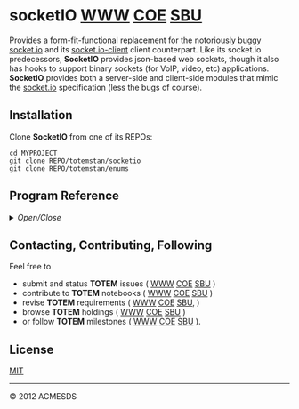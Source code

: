 # socketIO [WWW](https://github.com/totemstan/socketio)  [COE](https://sc.appdev.proj.coe/acmesds/socketio)  [SBU](https://gitlab.west.nga.ic.gov/acmesds/socketio)

Provides a form-fit-functional replacement for the notoriously buggy [socket.io](https://www.npmjs.com/package/socket.io) 
and its [socket.io-client](https://www.npmjs.com/package/socket.io-client) client counterpart.  Like its socket.io predecessors, 
**SocketIO** provides json-based web sockets, though it also has hooks to support binary sockets (for VoIP, video, etc) applications.
**SocketIO** provides both a server-side and client-side modules that mimic the [socket.io](https://socket.io/docs/v3/client-initialization/)
specification (less the bugs of course).

## Installation

Clone **SocketIO** from one of its REPOs:

	cd MYPROJECT
	git clone REPO/totemstan/socketio
	git clone REPO/totemstan/enums

## Program Reference
<details>
<summary>
<i>Open/Close</i>
</summary>
## Modules

<dl>
<dt><a href="#module_SOCKETIO">SOCKETIO</a></dt>
<dd><p>Replaces the buggy socket.io and socket.io-client modules.
Documented in accordance with <a href="https://jsdoc.app/">jsdoc</a>.</p>
<p>ref: <a href="https://medium.com/hackernoon/implementing-a-websocket-server-with-node-js-d9b78ec5ffa8">https://medium.com/hackernoon/implementing-a-websocket-server-with-node-js-d9b78ec5ffa8</a></p>
</dd>
<dt><a href="#module_SOCKETIO-CLIENT">SOCKETIO-CLIENT</a></dt>
<dd><p>Replaces the buggy socket.io and socket.io-client modules found in the public.</p>
</dd>
</dl>

<a name="module_SOCKETIO"></a>

## SOCKETIO
Replaces the buggy socket.io and socket.io-client modules.
Documented in accordance with [jsdoc](https://jsdoc.app/).

ref: https://medium.com/hackernoon/implementing-a-websocket-server-with-node-js-d9b78ec5ffa8

**Requires**: <code>module:[enums](https://github.com/totemstan/enums)</code>, <code>module:crypto</code>  
**Author**: [ACMESDS](https://totemstan.github.io)  
**Example**  
```js
On the server:

	const SIO = require("socketio");
	IO = SIO(server);					// connects socketIO to your nodejs server
	
	IO.on( "connect", socket => {		// the client automatically emits a "connect" request when it calls io()  
	
		socket.on(  "CHANNEL", (req,socket) => {			// intercepts client request made on socket to this CHANNEL
			console.log( "here is the client's request", req ); 
			socket.emit({ message: "a response" });
			IO.emit({ message: "a message for everyone!" });
			IO.emitOthers("SkipThisClient", { message: "a message for everyone!" });		// useful emit extension
			IO.clients["someone@totem.org"].emit({ message: "you get an extra message"});
		});
		
		// etc for other CHANNELs 

	});	
	IO.emit({ .... })  			// to emit a request to all clients

On the client:

	// <script type="text/javascript, src="/socketio/socketio-client.js"></script>

	const
		ioSocket = io();			// connect to socketIO by emitting a "connect" request
		ioClient = "myClientName";	// set a client name to identify this socket

	ioSocket.emit("CHANNEL", {		// send request to server side on its CHANNEL
		...
	});
	
	ioSocket.on("CHANNEL", req => {
		console.log("server sent this request", req);
	});
	
```
**Example**  
```js
On the server:

	const
		SOCKETIO = require("socketio"),
		SIO = SOCKETIO(server); 	// establish sockets on provided HTTP server

	SIO.on("connect", socket => {  	// define socket listeners when client calls the socketio-client io()
		console.log("listening to sockets");

		socket.on( "join", (req,socket) => {	// trap client "join" request
		});

		// etc
	});
	

On the client:
	// The socketio interface is established when the server does a require( "socketio" ) to create a 
	// socketio = "/socketio/socketio-client.js" endpoint from which the client imports its client via a 
	// <script src=socketio> and defines a default ioClient name.

	const
		iosocket = io(); 					// connect to socketio 
		ioClient = "somewhere@org.com";		// default client nmae

		iosocket.emit( "join", {			// send join request to server
			client: ioClient,				// usually provide with request 
			message: "can I join please?"	// optional connection info
		}); 
```
<a name="module_SOCKETIO-CLIENT"></a>

## SOCKETIO-CLIENT
Replaces the buggy socket.io and socket.io-client modules found in the public.

**Author**: [ACMESDS](https://totemstan.github.io)  
</details>

## Contacting, Contributing, Following

Feel free to 
* submit and status **TOTEM** issues (
[WWW](http://totem.zapto.org/issues.view) 
[COE](https://totem.west.ile.nga.ic.gov/issues.view) 
[SBU](https://totem.nga.mil/issues.view)
)  
* contribute to **TOTEM** notebooks (
[WWW](http://totem.zapto.org/shares/notebooks/) 
[COE](https://totem.west.ile.nga.ic.gov/shares/notebooks/) 
[SBU](https://totem.nga.mil/shares/notebooks/)
)  
* revise **TOTEM** requirements (
[WWW](http://totem.zapto.org/reqts.view) 
[COE](https://totem.west.ile.nga.ic.gov/reqts.view) 
[SBU](https://totem.nga.mil/reqts.view), 
)  
* browse **TOTEM** holdings (
[WWW](http://totem.zapto.org/) 
[COE](https://totem.west.ile.nga.ic.gov/) 
[SBU](https://totem.nga.mil/)
)  
* or follow **TOTEM** milestones (
[WWW](http://totem.zapto.org/milestones.view) 
[COE](https://totem.west.ile.nga.ic.gov/milestones.view) 
[SBU](https://totem.nga.mil/milestones.view)
).

## License

[MIT](LICENSE)

* * *

&copy; 2012 ACMESDS
